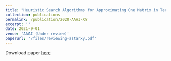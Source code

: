 ```yaml
---
title: "Heuristic Search Algorithms for Approximating One Matrix in Terms of Another Matrix"
collection: publications
permalink: /publication/2020-AAAI-XY
excerpt: ''
date: 2021-9-01
venue: 'AAAI (Under review)'
paperurl: '/files/reviewing-astarxy.pdf'
---
```


Download paper [here](/files/reviewing-astarxy.pdf)

